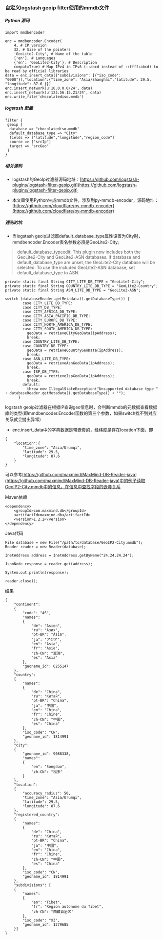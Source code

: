 ### 自定义logstash geoip filter使用的mmdb文件

##### Python 源码

```
import mmdbencoder

enc = mmdbencoder.Encoder(
    4, # IP version
    32, # Size of the pointers
    'GeoLite2-City', # Name of the table
    ['en'], # Languages
    {'en': 'GeoLite2-City'}, # Description
    compat=True) # Map IPv4 in IPv6 (::abcd instead of ::ffff:abcd) to be read by official libraries
data = enc.insert_data({"subdivisions": [{"iso_code": "0000"}],"location":{"time_zone": "Asia/Shanghai","latitude": 29.5, "longitude": 87.6 }})
enc.insert_network(u'10.0.0.0/24', data)
enc.insert_network(u'123.56.15.21/24', data)
enc.write_file('chocolatediso.mmdb')
```

##### logstash 配置

```
filter {
 geoip {
  database => "chocolatediso.mmdb"
  default_database_type => "City"
  fields => ["latitude","longitude","region_code"]
  source => ["srcIp"]
  target => "srcGeo"
 }
}
```

##### 相关源码

- logstash的GeoIp过滤器源码地址：[https://github.com/logstash-plugins/logstash-filter-geoip.git](https://github.com/logstash-plugins/logstash-filter-geoip.git)

- 本文章使用Python生成mmdb文件，涉及到py-mmdb-encoder，源码地址：[https://github.com/cloudflare/py-mmdb-encoder](https://github.com/cloudflare/py-mmdb-encoder)

##### 遇到的坑

- 当logstash geoip过滤器default_database_type属性设置为City时，mmdbencoder.Encoder表名参数必须是GeoLite2-City。

> default_database_typeedit: 
This plugin now includes both the GeoLite2-City and GeoLite2-ASN databases. If database and default_database_type are unset, the GeoLite2-City database will be selected. To use the included GeoLite2-ASN database, set default_database_type to ASN.

```
private static final String CITY_LITE_DB_TYPE = "GeoLite2-City";
private static final String COUNTRY_LITE_DB_TYPE = "GeoLite2-Country";
private static final String ASN_LITE_DB_TYPE = "GeoLite2-ASN";

switch (databaseReader.getMetadata().getDatabaseType()) {
        case CITY_LITE_DB_TYPE:
        case CITY_DB_TYPE:
        case CITY_AFRICA_DB_TYPE:
        case CITY_ASIA_PACIFIC_DB_TYPE:
        case CITY_EUROPE_DB_TYPE:
        case CITY_NORTH_AMERICA_DB_TYPE:
        case CITY_SOUTH_AMERICA_DB_TYPE:
          geoData = retrieveCityGeoData(ipAddress);
          break;
        case COUNTRY_LITE_DB_TYPE:
        case COUNTRY_DB_TYPE:
          geoData = retrieveCountryGeoData(ipAddress);
          break;
        case ASN_LITE_DB_TYPE:
          geoData = retrieveAsnGeoData(ipAddress);
          break;
        case ISP_DB_TYPE:
          geoData = retrieveIspGeoData(ipAddress);
          break;
        default:
          throw new IllegalStateException("Unsupported database type " + databaseReader.getMetadata().getDatabaseType() + "");
      }
```
logstash geoip过滤器在根据IP查询geo信息时，会判断mmdb的元数据查看数据库的类型(即mmdbencoder.Encoder函数的第三个参数，如果switch找不到对应关系就会抛出异常)

- enc.insert_data中的字典数据是带嵌套的，经纬度是存在location下面，即

```
{
    "location":{
        "time_zone": "Asia/Urumqi",
        "latitude": 29.5,
        "longitude": 87.6
    }
}
```

可以参考[https://github.com/maxmind/MaxMind-DB-Reader-java](https://github.com/maxmind/MaxMind-DB-Reader-java)中的例子读取GeoIP2-City.mmdb中的信息，在信息中查找字段的嵌套关系

Maven依赖

```
<dependency>
    <groupId>com.maxmind.db</groupId>
    <artifactId>maxmind-db</artifactId>
    <version>1.2.2</version>
</dependency>
```
Java代码

``` 
File database = new File("/path/to/database/GeoIP2-City.mmdb");
Reader reader = new Reader(database);

InetAddress address = InetAddress.getByName("24.24.24.24");

JsonNode response = reader.get(address);

System.out.println(response);

reader.close();
```

结果

```
{
    "continent":
    {
        "code": "AS",
        "names":
        {
            "de": "Asien",
            "ru": "Азия",
            "pt-BR": "Ásia",
            "ja": "アジア",
            "en": "Asia",
            "fr": "Asie",
            "zh-CN": "亚洲",
            "es": "Asia"
        },
        "geoname_id": 6255147
    },
    "country":
    {
        "names":
        {
            "de": "China",
            "ru": "Китай",
            "pt-BR": "China",
            "ja": "中国",
            "en": "China",
            "fr": "Chine",
            "zh-CN": "中国",
            "es": "China"
        },
        "iso_code": "CN",
        "geoname_id": 1814991
    },
    "city":
    {
        "geoname_id": 9088338,
        "names":
        {
            "en": "Songduo",
            "zh-CN": "松多"
        }
    },
    "location":
    {
        "accuracy_radius": 50,
        "time_zone": "Asia/Urumqi",
        "latitude": 29.5,
        "longitude": 87.6
    },
    "registered_country":
    {
        "names":
        {
            "de": "China",
            "ru": "Китай",
            "pt-BR": "China",
            "ja": "中国",
            "en": "China",
            "fr": "Chine",
            "zh-CN": "中国",
            "es": "China"
        },
        "iso_code": "CN",
        "geoname_id": 1814991
    },
    "subdivisions": [
    {
        "names":
        {
            "en": "Tibet",
            "fr": "Région autonome du Tibet",
            "zh-CN": "西藏自治区"
        },
        "iso_code": "XZ",
        "geoname_id": 1279685
    }]
}
```


